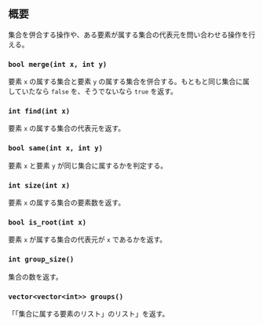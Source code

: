 ## 概要

集合を併合する操作や、ある要素が属する集合の代表元を問い合わせる操作を行える。

### `bool merge(int x, int y)`

要素 `x` の属する集合と要素 `y` の属する集合を併合する。もともと同じ集合に属していたなら `false` を、そうでないなら `true` を返す。

### `int find(int x)`

要素 `x` の属する集合の代表元を返す。

### `bool same(int x, int y)`

要素 `x` と要素 `y` が同じ集合に属するかを判定する。

### `int size(int x)`

要素 `x` の属する集合の要素数を返す。

### `bool is_root(int x)`

要素 `x` が属する集合の代表元が `x` であるかを返す。

### `int group_size()`

集合の数を返す。

### `vector<vector<int>> groups()`

「「集合に属する要素のリスト」のリスト」を返す。
